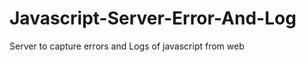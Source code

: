 Javascript-Server-Error-And-Log
===============================

Server to capture errors and Logs of javascript from web
